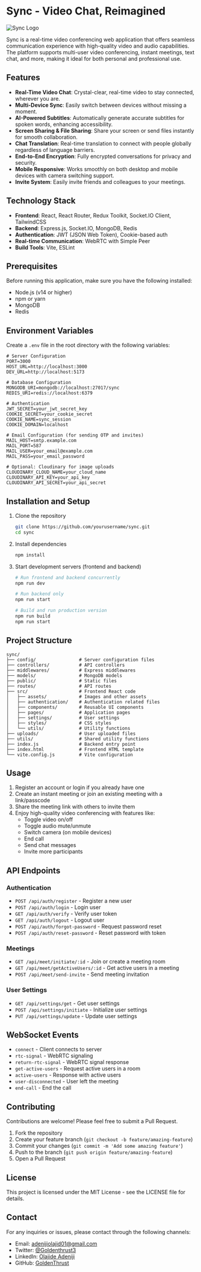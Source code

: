 # Sync - Video Chat, Reimagined

![Sync Logo](./public/sync-logo-white-text.svg)

Sync is a real-time video conferencing web application that offers seamless communication experience with high-quality video and audio capabilities. The platform supports multi-user video conferencing, instant meetings, text chat, and more, making it ideal for both personal and professional use.

## Features

- **Real-Time Video Chat**: Crystal-clear, real-time video to stay connected, wherever you are.
- **Multi-Device Sync**: Easily switch between devices without missing a moment.
- **AI-Powered Subtitles**: Automatically generate accurate subtitles for spoken words, enhancing accessibility.
- **Screen Sharing & File Sharing**: Share your screen or send files instantly for smooth collaboration.
- **Chat Translation**: Real-time translation to connect with people globally regardless of language barriers.
- **End-to-End Encryption**: Fully encrypted conversations for privacy and security.
- **Mobile Responsive**: Works smoothly on both desktop and mobile devices with camera switching support.
- **Invite System**: Easily invite friends and colleagues to your meetings.

## Technology Stack

- **Frontend**: React, React Router, Redux Toolkit, Socket.IO Client, TailwindCSS
- **Backend**: Express.js, Socket.IO, MongoDB, Redis
- **Authentication**: JWT (JSON Web Token), Cookie-based auth
- **Real-time Communication**: WebRTC with Simple Peer
- **Build Tools**: Vite, ESLint

## Prerequisites

Before running this application, make sure you have the following installed:
- Node.js (v14 or higher)
- npm or yarn
- MongoDB
- Redis

## Environment Variables

Create a `.env` file in the root directory with the following variables:

```
# Server Configuration
PORT=3000
HOST_URL=http://localhost:3000
DEV_URL=http://localhost:5173

# Database Configuration
MONGODB_URI=mongodb://localhost:27017/sync
REDIS_URI=redis://localhost:6379

# Authentication
JWT_SECRET=your_jwt_secret_key
COOKIE_SECRET=your_cookie_secret
COOKIE_NAME=sync_session
COOKIE_DOMAIN=localhost

# Email Configuration (for sending OTP and invites)
MAIL_HOST=smtp.example.com
MAIL_PORT=587
MAIL_USER=your_email@example.com
MAIL_PASS=your_email_password

# Optional: Cloudinary for image uploads
CLOUDINARY_CLOUD_NAME=your_cloud_name
CLOUDINARY_API_KEY=your_api_key
CLOUDINARY_API_SECRET=your_api_secret
```

## Installation and Setup

1. Clone the repository
   ```bash
   git clone https://github.com/yourusername/sync.git
   cd sync
   ```

2. Install dependencies
   ```bash
   npm install
   ```

3. Start development servers (frontend and backend)
   ```bash
   # Run frontend and backend concurrently
   npm run dev
   
   # Run backend only
   npm run start
   
   # Build and run production version
   npm run build
   npm run start
   ```

## Project Structure

```
sync/
├── config/                # Server configuration files
├── controllers/           # API controllers
├── middlewares/           # Express middlewares
├── models/                # MongoDB models
├── public/                # Static files
├── routes/                # API routes
├── src/                   # Frontend React code
│   ├── assets/            # Images and other assets
│   ├── authentication/    # Authentication related files
│   ├── components/        # Reusable UI components
│   ├── pages/             # Application pages
│   ├── settings/          # User settings
│   ├── styles/            # CSS styles
│   └── utils/             # Utility functions
├── uploads/               # User uploaded files
├── utils/                 # Shared utility functions
├── index.js               # Backend entry point
├── index.html             # Frontend HTML template
└── vite.config.js         # Vite configuration
```

## Usage

1. Register an account or login if you already have one
2. Create an instant meeting or join an existing meeting with a link/passcode
3. Share the meeting link with others to invite them
4. Enjoy high-quality video conferencing with features like:
   - Toggle video on/off
   - Toggle audio mute/unmute
   - Switch camera (on mobile devices)
   - End call
   - Send chat messages
   - Invite more participants

## API Endpoints

### Authentication
- `POST /api/auth/register` - Register a new user
- `POST /api/auth/login` - Login user
- `GET /api/auth/verify` - Verify user token
- `GET /api/auth/logout` - Logout user
- `POST /api/auth/forgot-password` - Request password reset
- `POST /api/auth/reset-password` - Reset password with token

### Meetings
- `GET /api/meet/initiate/:id` - Join or create a meeting room
- `GET /api/meet/getActiveUsers/:id` - Get active users in a meeting
- `POST /api/meet/send-invite` - Send meeting invitation

### User Settings
- `GET /api/settings/get` - Get user settings
- `POST /api/settings/initiate` - Initialize user settings
- `PUT /api/settings/update` - Update user settings

## WebSocket Events

- `connect` - Client connects to server
- `rtc-signal` - WebRTC signaling
- `return-rtc-signal` - WebRTC signal response
- `get-active-users` - Request active users in a room
- `active-users` - Response with active users
- `user-disconnected` - User left the meeting
- `end-call` - End the call

## Contributing

Contributions are welcome! Please feel free to submit a Pull Request.

1. Fork the repository
2. Create your feature branch (`git checkout -b feature/amazing-feature`)
3. Commit your changes (`git commit -m 'Add some amazing feature'`)
4. Push to the branch (`git push origin feature/amazing-feature`)
5. Open a Pull Request

## License

This project is licensed under the MIT License - see the LICENSE file for details.

## Contact

For any inquiries or issues, please contact through the following channels:
- Email: [adenijiolajid01@gmail.com](adenijiolajid01@gmail.com)
- Twitter: [@Goldenthrust3](https://twitter.com/Goldenthrust3)
- LinkedIn: [Olajide Adeniji](https://www.linkedin.com/in/olajide-adeniji/)
- GitHub: [GoldenThrust](https://github.com/GoldenThrust)
